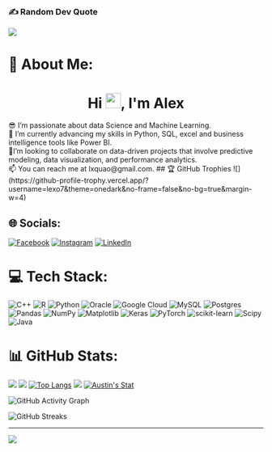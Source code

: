 ### ✍️ Random Dev Quote
![](https://quotes-github-readme.vercel.app/api?type=horizontal&theme=tokyonight)
# 💫 About Me:
<h1 align="center">Hi <img src="https://raw.githubusercontent.com/MartinHeinz/MartinHeinz/master/wave.gif" width="30px">, I'm Alex</h1> 
😎 I’m passionate about data Science and Machine Learning.<br>🌱 I’m currently advancing my skills in Python, SQL,  excel and business intelligence tools like Power BI.<br> 💞️I’m looking to collaborate on data-driven projects that involve predictive modeling, data visualization, and performance analytics. <br>📫 You can reach me at lxquao@gmail.com.
## 🏆 GitHub Trophies
![](https://github-profile-trophy.vercel.app/?username=lexo7&theme=onedark&no-frame=false&no-bg=true&margin-w=4)

## 🌐 Socials:
[![Facebook](https://img.shields.io/badge/Facebook-%231877F2.svg?logo=Facebook&logoColor=white)](https://facebook.com/mrquao7) [![Instagram](https://img.shields.io/badge/Instagram-%23E4405F.svg?logo=Instagram&logoColor=white)](https://instagram.com/mr_quao) [![LinkedIn](https://img.shields.io/badge/LinkedIn-%230077B5.svg?logo=linkedin&logoColor=white)](https://linkedin.com/in/alex-quao-13b878237) 

# 💻 Tech Stack:
![C++](https://img.shields.io/badge/c++-%2300599C.svg?style=plastic&logo=c%2B%2B&logoColor=white) ![R](https://img.shields.io/badge/r-%23276DC3.svg?style=plastic&logo=r&logoColor=white) ![Python](https://img.shields.io/badge/python-3670A0?style=plastic&logo=python&logoColor=ffdd54) ![Oracle](https://img.shields.io/badge/Oracle-F80000?style=plastic&logo=oracle&logoColor=white) ![Google Cloud](https://img.shields.io/badge/GoogleCloud-%234285F4.svg?style=plastic&logo=google-cloud&logoColor=white) ![MySQL](https://img.shields.io/badge/mysql-4479A1.svg?style=plastic&logo=mysql&logoColor=white) ![Postgres](https://img.shields.io/badge/postgres-%23316192.svg?style=plastic&logo=postgresql&logoColor=white) ![Pandas](https://img.shields.io/badge/pandas-%23150458.svg?style=plastic&logo=pandas&logoColor=white) ![NumPy](https://img.shields.io/badge/numpy-%23013243.svg?style=plastic&logo=numpy&logoColor=white) ![Matplotlib](https://img.shields.io/badge/Matplotlib-%23ffffff.svg?style=plastic&logo=Matplotlib&logoColor=black) ![Keras](https://img.shields.io/badge/Keras-%23D00000.svg?style=plastic&logo=Keras&logoColor=white) ![PyTorch](https://img.shields.io/badge/PyTorch-%23EE4C2C.svg?style=plastic&logo=PyTorch&logoColor=white) ![scikit-learn](https://img.shields.io/badge/scikit--learn-%23F7931E.svg?style=plastic&logo=scikit-learn&logoColor=white) ![Scipy](https://img.shields.io/badge/SciPy-%230C55A5.svg?style=plastic&logo=scipy&logoColor=%white) ![Java](https://img.shields.io/badge/java-%23ED8B00.svg?style=plastic&logo=openjdk&logoColor=white)
# 📊 GitHub Stats:
![](https://github-profile-summary-cards.vercel.app/api/cards/profile-details?username=lexo7)
![](https://github-profile-summary-cards.vercel.app/api/cards/repos-per-language?username=lexo7)
[![Top Langs](https://github-readme-stats.vercel.app/api/top-langs/?username=kaeytee&layout=compact&langs_count=10&count-private=true)](https://github.com/lexo7)
![](https://github-profile-summary-cards.vercel.app/api/cards/most-commit-language?username=lexo7)
[![Austin's Stat](https://github-readme-stats.vercel.app/api?username=lexo7&show_icons=true)](https://github.com/lexo7) 


![GitHub Activity Graph](https://activity-graph.herokuapp.com/graph?user=lexo7&theme=dracula) 


![GitHub Streaks](http://github-readme-streak-stats.herokuapp.com?user=lexo7)



---
[![](https://visitcount.itsvg.in/api?id=lexo7&icon=3&color=11)](https://visitcount.itsvg.in)

<!-- Proudly created with GPRM ( https://gprm.itsvg.in ) -->
